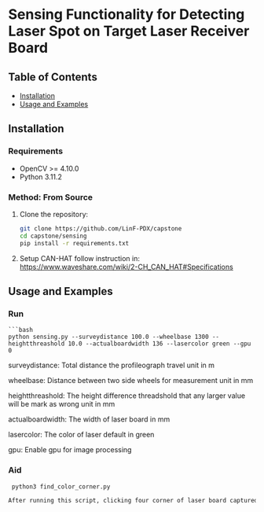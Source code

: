 # Sensing Functionality for Detecting Laser Spot on Target Laser Receiver Board

## Table of Contents
- [Installation](#installation)
- [Usage and Examples](#usage-and-examples)

## Installation

### Requirements
- OpenCV >= 4.10.0
- Python 3.11.2

### Method: From Source
1. Clone the repository:
   ```bash
   git clone https://github.com/LinF-PDX/capstone
   cd capstone/sensing
   pip install -r requirements.txt
2. Setup CAN-HAT follow instruction in:
   https://www.waveshare.com/wiki/2-CH_CAN_HAT#Specifications
## Usage and Examples
### Run
    ```bash
    python sensing.py --surveydistance 100.0 --wheelbase 1300 --heightthreashold 10.0 --actualboardwidth 136 --lasercolor green --gpu 0
   surveydistance: Total distance the profileograph travel unit in m
   
   wheelbase: Distance between two side wheels for measurement unit in mm
   
   heightthreashold: The height difference threadshold that any larger value will be mark as wrong unit in mm
   
   actualboardwidth: The width of laser board in mm
   
   lasercolor: The color of laser default in green
   
   gpu: Enable gpu for image processing
   
### Aid
   ```bash
    python3 find_color_corner.py

   After running this script, clicking four corner of laser board captured to locate the board. Value will be used in backend.py variable roi.
